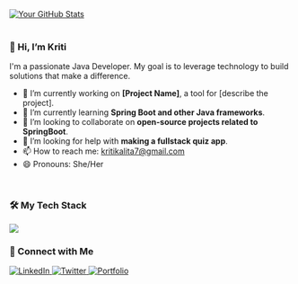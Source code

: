 
<a href="https://github.com/kritikalita">
  <img align="center" src="https://github-readme-stats.vercel.app/api?username=kritikalita&show_icons=true&theme=radical&hide_border=true&include_all_commits=true" alt="Your GitHub Stats" />
</a>

<br/>
<br/>

### 👋 Hi, I’m Kriti

I'm a passionate Java Developer. My goal is to leverage technology to build solutions that make a difference.

- 🔭 I’m currently working on **[Project Name]**, a tool for [describe the project].
- 🌱 I’m currently learning **Spring Boot and other Java frameworks**.
- 👯 I’m looking to collaborate on **open-source projects related to SpringBoot**.
- 🤔 I’m looking for help with **making a fullstack quiz app**.
- 📫 How to reach me: [kritikalita7@gmail.com](mailto:kritikalita7@@gmail.com)
- 😄 Pronouns: She/Her

<br/>

### 🛠️ My Tech Stack

<p align="left">
  <a href="https://skillicons.dev">
    <img src="https://skillicons.dev/icons?i=spring,hibernate,mysql,mongodb,aws,azure,oracle,git&perline=6" />
  </a>
</p>

### 🔗 Connect with Me

<p align="left">
  <a href="https://www.linkedin.com/in/kritikalita" target="_blank">
    <img src="https://img.shields.io/badge/LinkedIn-0077B5?style=for-the-badge&logo=linkedin&logoColor=white" alt="LinkedIn"/>
  </a>
  <a href="https://twitter.com/your-twitter-username" target="_blank">
    <img src="https://img.shields.io/badge/Twitter-1DA1F2?style=for-the-badge&logo=twitter&logoColor=white" alt="Twitter"/>
  </a>
  <a href="https://your-portfolio-website.com" target="_blank">
    <img src="https://img.shields.io/badge/Portfolio-343434?style=for-the-badge&logo=google-chrome&logoColor=white" alt="Portfolio"/>
  </a>
</p>
